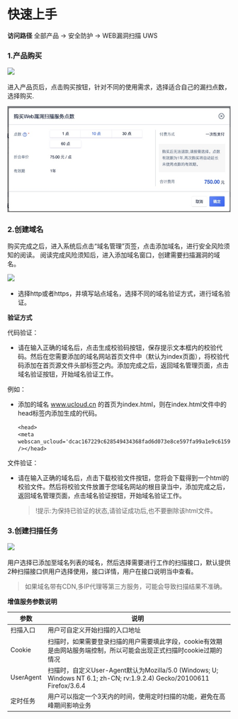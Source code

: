 

# 快速上手
**访问路径**
全部产品 -> 安全防护 -> WEB漏洞扫描 UWS

### 1.产品购买
![](/images/15965363721378.jpg)

进入产品页后，点击购买按钮，针对不同的使用需求，选择适合自己的漏扫点数，选择购买.

![](/images/15970423286265.jpg)


### 2.创建域名
购买完成之后，进入系统后点击“域名管理”页签，点击添加域名，进行安全风险须知的阅读。
阅读完成风险须知后，进入添加域名窗口，创建需要扫描漏洞的域名。

![](/images/15965357623722.jpg)

* 选择http或者https，并填写站点域名，选择不同的域名验证方式，进行域名验证。

**验证方式**

代码验证：
* 请在输入正确的域名后，点击生成校验码按钮，保存提示文本框内的校验代码。然后在您需要添加的域名网站首页文件中（默认为index页面），将校验代码添加在首页源文件头部<head>标签之内。添加完成之后，返回域名管理页面，点击域名验证按钮，开始域名验证工作。

例如：
* 添加的域名 www.ucloud.cn 的首页为index.html，则在index.html文件中的head标签内添加生成的代码。

    ```
    <head>
    <meta webscan_ucloud='dcac167229c628549434368fad6d073e8ce597fa99a1e9c6159123c3a41d329b' /></head>
    ```

文件验证：
* 请在输入正确的域名后，点击下载校验文件按钮，您将会下载得到一个html的校验文件。然后将校验文件放置于您域名网站的根目录当中，添加完成之后，返回域名管理页面，点击域名验证按钮，开始域名验证工作。

    >!提示:为保持已验证的状态,请验证成功后,也不要删除该html文件。


### 3.创建扫描任务
![](/images/15965368276321.jpg)

用户选择已添加至域名列表的域名，然后选择需要进行工作的扫描接口，默认提供2种扫描接口供用户选择使用，接口详情，用户在接口说明当中查看。

> 如果域名带有CDN,多IP代理等第三方服务，可能会导致扫描结果不准确。

**增值服务参数说明**

| 参数        | 说明        |
| --- | --- |
| 扫描入口 | 用户可自定义开始扫描的入口地址 |
| Cookie | 扫描时，如果需要登录扫描的用户需要填此字段，cookie有效期是由网站服务端控制，所以可能会出现正式扫描时cookie过期的情况 |
| UserAgent | 扫描时，自定义User-Agent默认为Mozilla/5.0 (Windows; U; Windows NT 6.1; zh-CN; rv:1.9.2.4) Gecko/20100611 Firefox/3.6.4 |
|定时任务| 用户可以指定一个3天内的时间，使用定时扫描的功能，避免在高峰期间影响业务 |


